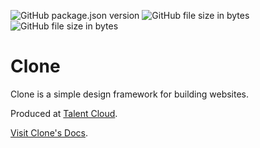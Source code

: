 ![GitHub package.json version](https://img.shields.io/github/package-json/v/joshdrink/clone-framework.svg)
![GitHub file size in bytes](https://img.shields.io/github/size/joshdrink/clone-framework/dist/css/gzip/clone.min.css.gz.svg?label=CSS%20%28minified%2C%20gzipped%29)
![GitHub file size in bytes](https://img.shields.io/github/size/joshdrink/clone-framework/dist/js/gzip/clone.min.js.gz.svg?label=JS%20%28minified%2C%20gzipped%29)

# Clone

Clone is a simple design framework for building websites.

Produced at [Talent Cloud](https://talent.canada.ca/).

[Visit Clone's Docs](http://designwithclone.ca/).
